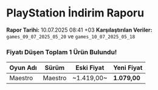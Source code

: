 # PlayStation İndirim Raporu

**Rapor Tarihi:** 10.07.2025 08:41 +03
**Karşılaştırılan Veriler:** `games_09_07_2025_05_20` ve `games_10_07_2025_05_18`

### Fiyatı Düşen Toplam 1 Ürün Bulundu!

| Oyun Adı | Sürüm | Eski Fiyat | Yeni Fiyat |
|---|---|---|---|
| Maestro | Maestro | ~1.419,00~ | **1.079,00** |
